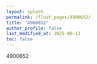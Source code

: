```yaml
---
layout: splash
permalink: /float_pages/4900652/
title: "4900652"
author_profile: false
last_modified_at: 2025-06-13
toc: false
---
```

 
4900652
